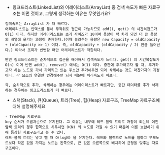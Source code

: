 - 링크드리스트(LinkedList)와 어레이리스트(ArrayList) 중 검색 속도가 빠른 자료구조는 어떤 것이고, 그렇게 생각하는 이유는 무엇인가요?
```
검색속도는 ArrayList 가 더 빠르다. 
어레이리스트는 인덱스를 통해 무작위로 접근이 가능하므로 add(), get() 의 시간복잡도가 O(1) 이다. 하지만 어레이리스트는 초기 사이즈가 10이며 용량이 꽉 차게 되면 더 큰 용량의 배열에 옮기는 과정이 존재한다.(이때 늘려주는 용량은 new Capacity = oldCapacity + (oldCapacity >> 1) 이다. 즉, oldCapacity + (oldCapacity / 2) 만큼 늘어난다.) 따라서 조회가 빈번할 때만 어레이리스트가 적합하다.

반면 링크드리스트는 순차적으로 접근을 해야해서 검색속도가 느리다. get() 의 시간복잡도가 O(n) 이며 반면 add(), remove() 에서는 O(1) 이다. 중간에 추가하고자 할 때, 추가하고자 하는 노드로 가서 가리키고 있는 주소만 추가해주면 되며 삭제하는 것도 마찬가지의 과정이다. 각 요소의 연결만 변경해주면 되지 때문에 처리속도가 빠르다.

즉, 순차적으로 추가, 삭제하는 경우에는 어레이리스트가 빠르지만, 중간 데이터를 추가 삭제하는 경우에는 링크드리스트가 더 빠르다.
```

- 스택(Stack), 큐(Queue), 트리(Tree), 힙(Heap) 자료구조, TreeMap 자료구조에 대해 설명해주세요
```
- TreeMap 자료구조
key 순서가 오름차순으로 유지된다. 그 이유는 내부에 레드-블랙 트리로 저장이 되는데 이진 탐색 트리의 경우 한쪽으로 치우치면 O(N) 의 속도를 가질 수 있기 때문에 이를 보완하기 위해 등장한 자료구조라고 볼 수 있다.
레드-블랙 트리는 넣고 뺄 때 O(logN) 을 유지한다. 레드와 블랙으로 노드를 칠하고 부모노드보다 작은 값을 가지는 노드는 왼쪽으로, 큰 값은 오른쪽으로 배치하여 균형을 맞추는 자료구조이다. 
```
